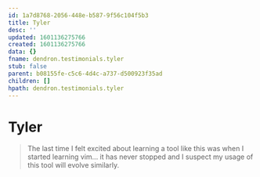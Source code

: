 ```yaml
---
id: 1a7d8768-2056-448e-b587-9f56c104f5b3
title: Tyler
desc: ''
updated: 1601136275766
created: 1601136275766
data: {}
fname: dendron.testimonials.tyler
stub: false
parent: b08155fe-c5c6-4d4c-a737-d500923f35ad
children: []
hpath: dendron.testimonials.tyler
---
```

# Tyler

> The last time I felt excited about learning a tool like this was when I started learning vim... it has never stopped and I suspect my usage of this tool will evolve similarly.
